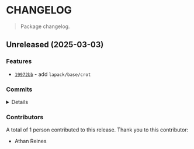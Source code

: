 # CHANGELOG

> Package changelog.

<section class="release" id="unreleased">

## Unreleased (2025-03-03)

<section class="features">

### Features

-   [`19972bb`](https://github.com/stdlib-js/stdlib/commit/19972bbd6ddf6bf8b7fbc8f61c9da84e73483da6) - add `lapack/base/crot`

</section>

<!-- /.features -->

<section class="commits">

### Commits

<details>

-   [`9267e0f`](https://github.com/stdlib-js/stdlib/commit/9267e0f2c35f15ccb49402d319c33c2166f96a03) - **docs:** fix examples _(by Athan Reines)_
-   [`19972bb`](https://github.com/stdlib-js/stdlib/commit/19972bbd6ddf6bf8b7fbc8f61c9da84e73483da6) - **feat:** add `lapack/base/crot` _(by Athan Reines)_

</details>

</section>

<!-- /.commits -->

<section class="contributors">

### Contributors

A total of 1 person contributed to this release. Thank you to this contributor:

-   Athan Reines

</section>

<!-- /.contributors -->

</section>

<!-- /.release -->

